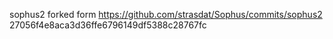 sophus2 forked form https://github.com/strasdat/Sophus/commits/sophus2 27056f4e8aca3d36ffe6796149df5388c28767fc
